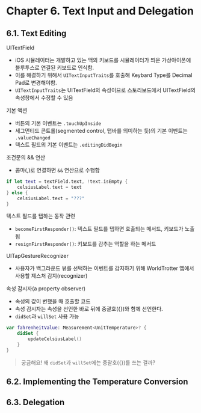 # Chapter 6. Text Input and Delegation

## 6.1. Text Editing

UITextField

- iOS 시뮬레이터는 개발하고 있는 맥의 키보드를 시뮬레이터가 띄운 가상아이폰에 블루투스로 연결된 키보드로 인식함.
- 이를 해결하기 위해서 `UITextInputTraits`를 호출해 Keybard Type를 Decimal Pad로 변경해야함.
- `UITextInputTraits`는 UITextField의 속성이므로 스토리보드에서 UITextField의 속성창에서 수정할 수 있음

기본 액션

- 버튼의 기본 이벤트는 `.touchUpInside`
- 세그먼티드 콘트롤(segmented control, 탭바를 의미하는 듯)의 기본 이벤트는 `.valueChanged`
- 텍스트 필드의 기본 이벤트는 `.editingDidBegin`

조건문의 && 연산

- 콤마(,)로 연결하면 `&&` 연산으로 수행함

```swift
if let text = textField.text, !text.isEmpty {
    celsiusLabel.text = text
} else {
    celsiusLabel.text = "???"
}
```

텍스트 필드를 탭하는 동작 관련

- `becomeFirstResponder()`: 텍스트 필드를 탭하면 호출되는 메서드, 키보드가 노출됨
- `resignFirstResponder()`: 키보드를 감추는 역할을 하는 메서드

UITapGestureRecognizer

- 사용자가 백그라운드 뷰를 선택하는 이벤트를 감지하기 위해 WorldTrotter 앱에서 사용할 제스처 감지(recognizer)

속성 감시자(a property observer)

- 속성의 값이 변했을 때 호출할 코드
- 속성 감시자는 속성을 선언한 바로 뒤에 중괄호({})와 함께 선언한다.
- `didSet`과 `willSet` 사용 가능

```swift
var fahrenheitValue: Measurement<UnitTemperature>? {
    didSet {
        updateCelsiusLabel()
    }
}
```

> 궁금해요! 왜 `didSet`과 `willSet`에는 중괄호({})를 쓰는 걸까?

## 6.2. Implementing the Temperature Conversion

## 6.3. Delegation
